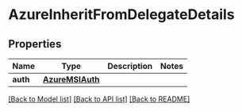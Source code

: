 # AzureInheritFromDelegateDetails

## Properties
Name | Type | Description | Notes
------------ | ------------- | ------------- | -------------
**auth** | [**AzureMSIAuth**](AzureMSIAuth.md) |  | 

[[Back to Model list]](../README.md#documentation-for-models) [[Back to API list]](../README.md#documentation-for-api-endpoints) [[Back to README]](../README.md)


